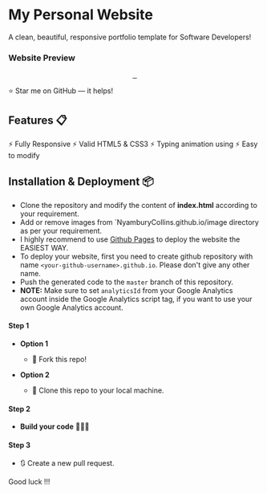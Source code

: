 # My Personal Website
A clean, beautiful, responsive portfolio template for Software Developers!

### Website Preview
<p align ="center"> 
  <kbd>
    <a href="https://github.com/NyamburyCollins" target="_blank"><img src="">
    <a href="https://NyamburyCollins.github.io" target="_blank"><img src="">
  </a>
  </kbd>
</p>

:star: Star me on GitHub — it helps!

## Features 📋
⚡️ Fully Responsive
⚡️ Valid HTML5 & CSS3
⚡️ Typing animation using 
⚡️ Easy to modify

## Installation & Deployment 📦
- Clone the repository and modify the content of <b>index.html</b> according to your requirement.
- Add or remove images from `NyamburyCollins.github.io/image directory as per your requirement.
- I highly recommend to use [Github Pages](https://create-react-app.dev/docs/deployment/#github-pages) to deploy the website the EASIEST WAY.
- To deploy your website, first you need to create github repository with name `<your-github-username>.github.io`. Please don't give any other name.
- Push the generated code to the `master` branch of this repository.
- <b>NOTE:</b> Make sure to set `analyticsId` from your Google Analytics account inside the Google Analytics script tag, if you want to use your own Google Analytics account.

#### Step 1

- **Option 1**
    - 🍴 Fork this repo!

- **Option 2**
    - 👯 Clone this repo to your local machine.


#### Step 2

- **Build your code** 🔨🔨🔨

#### Step 3

- 🔃 Create a new pull request.

Good luck !!!